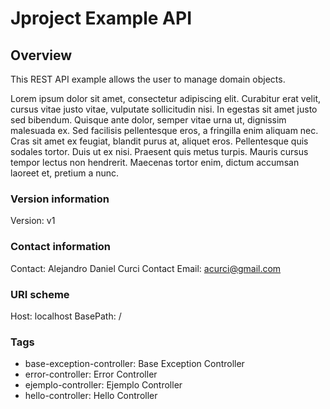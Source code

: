 # Jproject Example API

## Overview
This REST API example allows the user to manage domain objects. 

Lorem ipsum dolor sit amet, consectetur adipiscing elit. Curabitur erat velit, cursus vitae justo vitae, vulputate sollicitudin nisi. In egestas sit amet justo sed bibendum. Quisque ante dolor, semper vitae urna ut, dignissim malesuada ex. Sed facilisis pellentesque eros, a fringilla enim aliquam nec. Cras sit amet ex feugiat, blandit purus at, aliquet eros. Pellentesque quis sodales tortor. Duis ut ex nisi. Praesent quis metus turpis. Mauris cursus tempor lectus non hendrerit. Maecenas tortor enim, dictum accumsan laoreet et, pretium a nunc.


### Version information
Version: v1

### Contact information
Contact: Alejandro Daniel Curci
Contact Email: acurci@gmail.com

### URI scheme
Host: localhost
BasePath: /

### Tags

* base-exception-controller: Base Exception Controller
* error-controller: Error Controller
* ejemplo-controller: Ejemplo Controller
* hello-controller: Hello Controller


